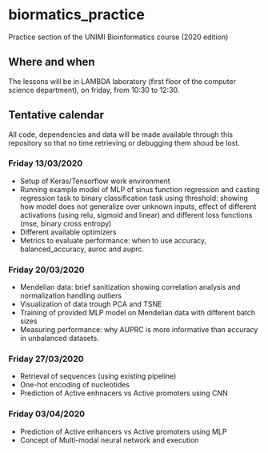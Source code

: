 # biormatics_practice
Practice section of the UNIMI Bioinformatics course (2020 edition)

## Where and when
The lessons will be in LAMBDA laboratory (first floor of the computer science department), on friday, from 10:30 to 12:30.

## Tentative calendar
All code, dependencies and data will be made available through this repository so that no time retrieving or debugging them shoud be lost.

### Friday 13/03/2020
- Setup of Keras/Tensorflow work environment
- Running example model of MLP of sinus function regression and casting regression task to binary classification task using threshold: showing how model does not generalize over unknown inputs, effect of different activations (using relu, sigmoid and linear) and different loss functions (mse, binary cross entropy)
- Different available optimizers
- Metrics to evaluate performance: when to use accuracy, balanced_accuracy, auroc and auprc.

### Friday 20/03/2020
- Mendelian data: brief sanitization showing correlation analysis and normalization handling outliers
- Visualization of data trough PCA and TSNE 
- Training of provided MLP model on Mendelian data with different batch sizes
- Measuring performance: why AUPRC is more informative than accuracy in unbalanced datasets.

### Friday 27/03/2020
- Retrieval of sequences (using existing pipeline)
- One-hot encoding of nucleotides
- Prediction of Active enhnacers vs Active promoters using CNN

### Friday 03/04/2020
- Prediction of Active enhancers vs Active promoters using MLP
- Concept of Multi-modal neural network and execution
